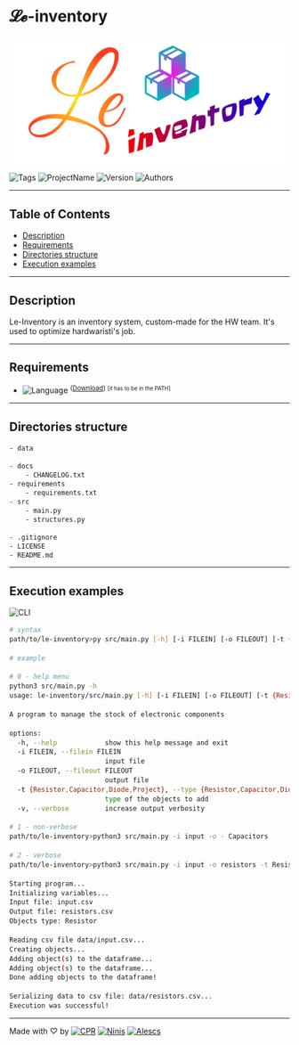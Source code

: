 # 𝓛𝓮-inventory

![Logo](docs/le-inventory.png)

![Tags](https://badgen.net/badge/icon/%23LeInventory%20%23py/14406F1?icon=https://icons.getbootstrap.com/assets/icons/bookmarks-fill.svg&label&labelColor=FFF)
![ProjectName](https://badgen.net/badge/Project%20Name/Le-Inventory/0058E7?labelColor=000) ![Version](https://badgen.net/badge/Version/01.01/cyan?labelColor=000) ![Authors](https://badgen.net/badge/Authors/CPR%20Ninis%20Alescs/60C?labelColor=000)

---

## Table of Contents

- [Description](#description)
- [Requirements](#requirements)
- [Directories structure](#directories-structure)
- [Execution examples](#execution-examples)

---

## Description

Le-Inventory is an inventory system, custom-made for the HW team.
It's used to optimize hardwaristi's job.

---

## Requirements

-  ![Language](https://badgen.net/badge/Python/v3.9+/FFD343?labelColor=3776AB&icon=pypi) <sup>([Download](https://www.python.org/downloads/)) <small>[it has to be in the PATH]</small></sup>
---

## Directories structure
	- data

	- docs
		- CHANGELOG.txt
	- requirements
		- requirements.txt
	- src
		- main.py
		- structures.py

	- .gitignore
	- LICENSE
	- README.md
---

## Execution examples

![CLI](https://badgen.net/badge/icon/CLI/B67DFF?icon=terminal&label&labelColor=000)
```bash
# syntax
path/to/le-inventory>py src/main.py [-h] [-i FILEIN] [-o FILEOUT] [-t {Resistor,Capacitor,Diode,Project} [-v]

# example

# 0 - help menu
python3 src/main.py -h
usage: le-inventory/src/main.py [-h] [-i FILEIN] [-o FILEOUT] [-t {Resistor,Capacitor,Diode,Project}] [-v]

A program to manage the stock of electronic components

options:
  -h, --help            show this help message and exit
  -i FILEIN, --filein FILEIN
                        input file
  -o FILEOUT, --fileout FILEOUT
                        output file
  -t {Resistor,Capacitor,Diode,Project}, --type {Resistor,Capacitor,Diode,Project}
                        type of the objects to add
  -v, --verbose         increase output verbosity

# 1 - non-verbose
path/to/le-inventory>python3 src/main.py -i input -o - Capacitors

# 2 - verbose
path/to/le-inventory>python3 src/main.py -i input -o resistors -t Resistor -v

Starting program...
Initializing variables...
Input file: input.csv
Output file: resistors.csv
Objects type: Resistor

Reading csv file data/input.csv...
Creating objects...
Adding object(s) to the dataframe...
Adding object(s) to the dataframe...
Done adding objects to the dataframe!

Serializing data to csv file: data/resistors.csv...
Execution was successful!
```

---

Made with ♡ by [![CPR](https://badgen.net/badge/icon/CPR/B67DFF?icon=github&label&labelColor=000)](https://github.com/chiarasabaini) [![Ninis](https://badgen.net/badge/icon/Ninis/B67DFF?icon=github&label&labelColor=000)](https://github.com/thomasnonis) [![Alescs](https://badgen.net/badge/icon/Alescs/B67DFF?icon=github&label&labelColor=000)](https://github.com/Alescs)

